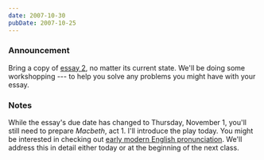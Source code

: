```yaml
---
date: 2007-10-30
pubDate: 2007-10-25
---
```


### Announcement

Bring a copy of [essay 2](../syllabus#essay-2), no matter its current state. We'll be doing some workshopping --- to help you solve any problems you might have with your essay.

### Notes

While the essay's due date has changed to Thursday, November 1, you'll still need to prepare <cite>Macbeth</cite>, act 1. I'll introduce the play today. You might be interested in checking out [early modern English pronunciation](/was/teaching/shakespeare/schedule#2006-01-18). We'll address this in detail either today or at the beginning of the next class.

